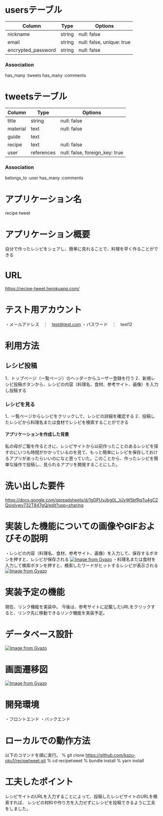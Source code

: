 # usersテーブル
| Column              | Type   | Options                   |
| ------------------  | ------ | -----------               |
| nickname            | string | null: false               |
| email               | string | null: false, unique: true |
| encrypted_password  | string | null: false               |

### Association
has_many :tweets
has_many :comments

# tweetsテーブル
| Column             | Type       | Options                        |
| ------------------ | ------     | -----------                    |
| title              | string     | null: false                    |
| material           | text       | null: false                    |
| guide              | text       |                                |
| recipe             | text       | null: false                    |
| user               | references | null: false, foreign_key: true |

### Association
belongs_to :user
has_many :comments

# アプリケーション名
recipe tweet

# アプリケーション概要
自分で作ったレシピをシェアし、簡単に見れることで、料理を早く作ることができる

# URL
https://recipe-tweet.herokuapp.com/

# テスト用アカウント
・メールアドレス　：　test@test.com
・パスワード　：　test12

# 利用方法
## レシピ投稿
1．トップページ（一覧ページ）のヘッダーからユーザー登録を行う
2．新規レシピ投稿ボタンから、レシピの内容（料理名、食材、参考サイト、画像）を入力し投稿する

### レシピを見る
1．一覧ページからレシピをクリックして、レシピの詳細を確認する
2．投稿したレシピから料理名または食材でレシピを検索することができる

#### アプリケーションを作成した背景
私の母がご飯を作るときに、レシピサイトから以前作ったことのあるレシピを探すのにいつも時間がかかっているのを見て、もっと簡単にレシピを保存しておけるアプリがあったらいいのになと思っていた。このことから、作ったレシピを簡単な操作で投稿し、見られるアプリを開発することにした。

# 洗い出した要件
https://docs.google.com/spreadsheets/d/1gDPUyJbg0L_VJyW5bfRqTu4gC2Qoislywy732T847gQ/edit?usp=sharing

# 実装した機能についての画像やGIFおよびその説明
・レシピの内容（料理名、食材、参考サイト、画像）を入力して、保存するボタンを押すと、レシピが保存される
[![Image from Gyazo](https://i.gyazo.com/329b5be0b0e48513d53ba29326e7897b.gif)](https://gyazo.com/329b5be0b0e48513d53ba29326e7897b)
・料理名または食材を入力して検索ボタンを押すと、検索したワードがヒットするレシピが表示される
[![Image from Gyazo](https://i.gyazo.com/1c117de5ca2e07255b640ecc693bb71f.gif)](https://gyazo.com/1c117de5ca2e07255b640ecc693bb71f)

# 実装予定の機能
現在、リンク機能を実装中。
今後は、参考サイトに記載したURLをクリックすると、リンク先に移動できるリンク機能を実装予定。

# データベース設計
[![Image from Gyazo](https://i.gyazo.com/a1cddeffbeda8cf35d93beb6bda50c6d.png)](https://gyazo.com/a1cddeffbeda8cf35d93beb6bda50c6d)

# 画面遷移図
[![Image from Gyazo](https://i.gyazo.com/af9c6e1a27e081ef03b3624cf1c395f7.png)](https://gyazo.com/af9c6e1a27e081ef03b3624cf1c395f7)

# 開発環境
・フロントエンド
・バックエンド

# ローカルでの動作方法
以下のコマンドを順に実行。
% git clone https://github.com/kazu-oku1/recipetweet.git
% cd recipetweet
% bundle install
% yarn install

# 工夫したポイント
レシピサイトのURLを入力することによって、投稿したレシピサイトのURLを検索すれば、
レシピの材料や作り方を入力せずにレシピを投稿できるように工夫をしました。